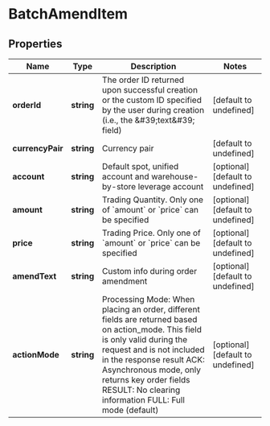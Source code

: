 # BatchAmendItem

## Properties

Name | Type | Description | Notes
------------ | ------------- | ------------- | -------------
**orderId** | **string** | The order ID returned upon successful creation or the custom ID specified by the user during creation (i.e., the \&#39;text\&#39; field) | [default to undefined]
**currencyPair** | **string** | Currency pair | [default to undefined]
**account** | **string** | Default spot, unified account and warehouse-by-store leverage account | [optional] [default to undefined]
**amount** | **string** | Trading Quantity. Only one of &#x60;amount&#x60; or &#x60;price&#x60; can be specified | [optional] [default to undefined]
**price** | **string** | Trading Price. Only one of &#x60;amount&#x60; or &#x60;price&#x60; can be specified | [optional] [default to undefined]
**amendText** | **string** | Custom info during order amendment | [optional] [default to undefined]
**actionMode** | **string** | Processing Mode: When placing an order, different fields are returned based on action_mode. This field is only valid during the request and is not included in the response result ACK: Asynchronous mode, only returns key order fields RESULT: No clearing information FULL: Full mode (default) | [optional] [default to undefined]

